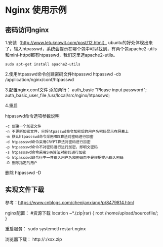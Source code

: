 # Nginx 使用示例

## 密码访问nginx

1.安装（http://www.letuknowit.com/post/12.html）
    ubuntu的好处体现出来了，输入htpasswd，系统会提示在哪个包中可以找到，有两个包apache2-utils和mini-httpd都有htpasswd，我们这里选apache2-utils。

    sudo apt-get install apache2-utils

2.使用htpasswd命令创建密码文件htpasswd
    htpasswd -cb /application/nginx/conf/htpasswd <username> <password>

3.配置nginx.conf文件
    添加两行：
        auth_basic "Please input password";
        auth_basic_user_file /usr/local/src/nginx/htpasswd;

4.重启

htpasswd命令选项参数说明

``` shell
-c 创建一个加密文件 
-n 不更新加密文件，只将htpasswd命令加密后的用户名密码显示在屏幕上 
-m 默认htpassswd命令采用MD5算法对密码进行加密 
-d htpassswd命令采用CRYPT算法对密码进行加密 
-p htpassswd命令不对密码进行进行加密，即明文密码 
-s htpassswd命令采用SHA算法对密码进行加密 
-b htpassswd命令行中一并输入用户名和密码而不是根据提示输入密码 
-D 删除指定的用户
```

删除
    htpasswd -D <file> <username>

## 实现文件下载

参考：https://www.cnblogs.com/chenjianxiang/p/8479814.html

nginx配置：
    #资源下载
    location ~*\.(zip|rar) { 
        root /home/upload/sourcefile/; 
    }

重启服务：
    sudo systemctl restart nginx

浏览器下载：
    http://<domain>:<port>/xxx.zip
